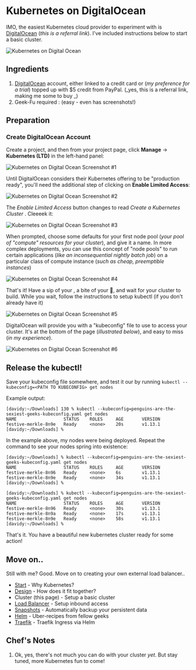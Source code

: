# Kubernetes on DigitalOcean

IMO, the easiest Kubernetes cloud provider to experiment with is [DigitalOcean](https://m.do.co/c/e33b78ad621b) (_this is a referral link_). I've included instructions below to start a basic cluster.

![Kubernetes on Digital Ocean](https://geek-cookbook.funkypenguin.co.nz/images/kubernetes-on-digitalocean.jpg)

## Ingredients

1. [DigitalOcean](https://www.digitalocean.com/?refcode=e33b78ad621b) account, either linked to a credit card or (_my preference for a trial_) topped up with $5 credit from PayPal. (_yes, this is a referral link, making me some  to buy _)
2. Geek-Fu required :  (easy - even has screenshots!)

## Preparation

### Create DigitalOcean Account

Create a project, and then from your project page, click **Manage** -> **Kubernetes (LTD)** in the left-hand panel:

![Kubernetes on Digital Ocean Screenshot #1](https://geek-cookbook.funkypenguin.co.nz/images/kubernetes-on-digitalocean-screenshot-1.png)

Until DigitalOcean considers their Kubernetes offering to be "production ready", you'll need the additional step of clicking on **Enable Limited Access**:

![Kubernetes on Digital Ocean Screenshot #2](https://geek-cookbook.funkypenguin.co.nz/images/kubernetes-on-digitalocean-screenshot-2.png)

The _Enable Limited Access_ button changes to read _Create a Kubernetes Cluster_ . Cleeeek it:

![Kubernetes on Digital Ocean Screenshot #3](https://geek-cookbook.funkypenguin.co.nz/images/kubernetes-on-digitalocean-screenshot-3.png)

When prompted, choose some defaults for your first node pool (_your pool of "compute" resources for your cluster_), and give it a name. In more complex deployments, you can use this concept of "node pools" to run certain applications (_like an inconsequential nightly batch job_) on a particular class of compute instance (_such as cheap, preemptible instances_)

![Kubernetes on Digital Ocean Screenshot #4](https://geek-cookbook.funkypenguin.co.nz/images/kubernetes-on-digitalocean-screenshot-4.png)

That's it! Have a sip of your , a bite of your :cheese:, and wait for your cluster to build. While you wait, follow the instructions to setup kubectl (if you don't already have it)

![Kubernetes on Digital Ocean Screenshot #5](https://geek-cookbook.funkypenguin.co.nz/images/kubernetes-on-digitalocean-screenshot-5.png)

DigitalOcean will provide you with a "kubeconfig" file to use to access your cluster. It's at the bottom of the page (_illustrated below_), and easy to miss (_in my experience_).

![Kubernetes on Digital Ocean Screenshot #6](https://geek-cookbook.funkypenguin.co.nz/images/kubernetes-on-digitalocean-screenshot-6.png)

## Release the kubectl!

Save your kubeconfig file somewhere, and test it our by running ```kubectl --kubeconfig=<PATH TO KUBECONFIG> get nodes```

Example output:
```
[davidy:~/Downloads] 130 % kubectl --kubeconfig=penguins-are-the-sexiest-geeks-kubeconfig.yaml get nodes
NAME                  STATUS    ROLES     AGE       VERSION
festive-merkle-8n9e   Ready     <none>    20s       v1.13.1
[davidy:~/Downloads] %
```

In the example above, my nodes were being deployed. Repeat the command to see your nodes spring into existence:

```
[davidy:~/Downloads] % kubectl --kubeconfig=penguins-are-the-sexiest-geeks-kubeconfig.yaml get nodes
NAME                  STATUS    ROLES     AGE       VERSION
festive-merkle-8n96   Ready     <none>    6s        v1.13.1
festive-merkle-8n9e   Ready     <none>    34s       v1.13.1
[davidy:~/Downloads] %

[davidy:~/Downloads] % kubectl --kubeconfig=penguins-are-the-sexiest-geeks-kubeconfig.yaml get nodes
NAME                  STATUS    ROLES     AGE       VERSION
festive-merkle-8n96   Ready     <none>    30s       v1.13.1
festive-merkle-8n9a   Ready     <none>    17s       v1.13.1
festive-merkle-8n9e   Ready     <none>    58s       v1.13.1
[davidy:~/Downloads] %
```

That's it. You have a beautiful new kubernetes cluster ready for some action!

## Move on..

Still with me? Good. Move on to creating your own external load balancer..

* [Start](https://geek-cookbook.funkypenguin.co.nz/kubernetes/start/) - Why Kubernetes?
* [Design](https://geek-cookbook.funkypenguin.co.nz/kubernetes/design/) - How does it fit together?
* Cluster (this page) - Setup a basic cluster
* [Load Balancer](https://geek-cookbook.funkypenguin.co.nz/kubernetes/loadbalancer/) - Setup inbound access
* [Snapshots](https://geek-cookbook.funkypenguin.co.nz/kubernetes/snapshots/) - Automatically backup your persistent data
* [Helm](https://geek-cookbook.funkypenguin.co.nz/kubernetes/helm/) - Uber-recipes from fellow geeks
* [Traefik](https://geek-cookbook.funkypenguin.co.nz/kubernetes/traefik/) - Traefik Ingress via Helm


## Chef's Notes

1. Ok, yes, there's not much you can do with your cluster _yet_. But stay tuned, more Kubernetes fun to come!